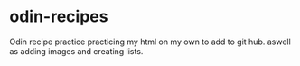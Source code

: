 # odin-recipes
Odin recipe practice
practicing my html on my own to add to git hub.
aswell as adding images and creating lists.